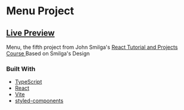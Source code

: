 # Menu Project

## [Live Preview](https://ilyaeru.github.io/Menu/)

Menu, the fifth project from John Smilga's [React Tutorial and Projects Course ](https://www.udemy.com/course/react-tutorial-and-projects-course/)
Based on Smilga's Design

### Built With

- [TypeScript](https://www.typescriptlang.org/)
- [React](https://reactjs.org/)
- [Vite](https://vitejs.dev/)
- [styled-components](https://www.styled-components.com/)
